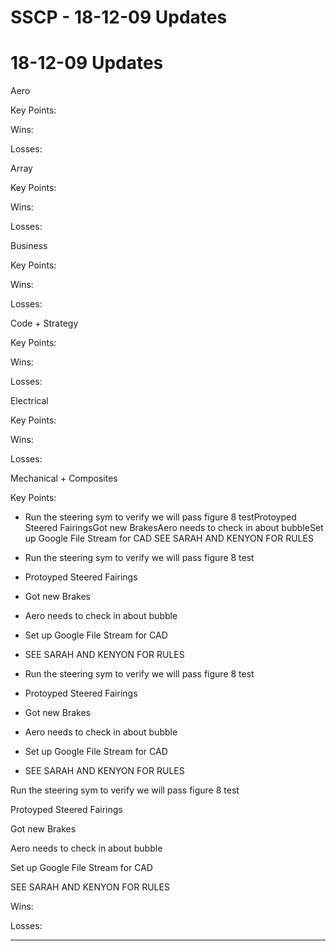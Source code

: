 # SSCP - 18-12-09 Updates

# 18-12-09 Updates

Aero

Key Points:

Wins:

Losses:

Array

Key Points:

Wins:

Losses:

Business

Key Points:

Wins:

Losses:

Code + Strategy

Key Points:

Wins:

Losses:

Electrical

Key Points:

Wins:

Losses:

Mechanical + Composites

Key Points:

* Run the steering sym to verify we will pass figure 8 testProtoyped Steered FairingsGot new BrakesAero needs to check in about bubbleSet up Google File Stream for CAD SEE SARAH AND KENYON FOR RULES
* Run the steering sym to verify we will pass figure 8 test
* Protoyped Steered Fairings
* Got new Brakes
* Aero needs to check in about bubble
* Set up Google File Stream for CAD 
* SEE SARAH AND KENYON FOR RULES

* Run the steering sym to verify we will pass figure 8 test
* Protoyped Steered Fairings
* Got new Brakes
* Aero needs to check in about bubble
* Set up Google File Stream for CAD 
* SEE SARAH AND KENYON FOR RULES

Run the steering sym to verify we will pass figure 8 test

Protoyped Steered Fairings

Got new Brakes

Aero needs to check in about bubble

Set up Google File Stream for CAD 

SEE SARAH AND KENYON FOR RULES

Wins:

Losses:

----------------------------------

